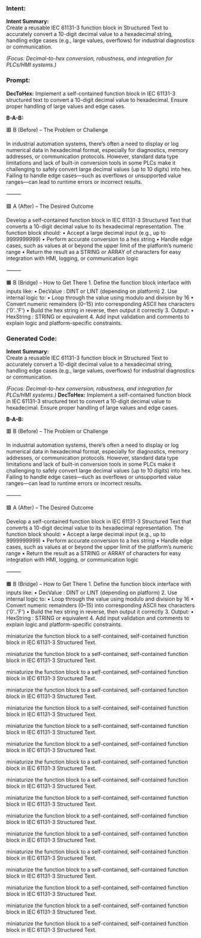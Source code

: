 ### Intent:
**Intent Summary:**  
Create a reusable IEC 61131-3 function block in Structured Text to accurately convert a 10-digit decimal value to a hexadecimal string, handling edge cases (e.g., large values, overflows) for industrial diagnostics or communication.  

*(Focus: Decimal-to-hex conversion, robustness, and integration for PLCs/HMI systems.)*

### Prompt:
**DecToHex:**
Implement a self-contained function block in IEC 61131-3 structured text to convert a 10-digit decimal value to hexadecimal. Ensure proper handling of large values and edge cases.

**B-A-B:**

🟥 B (Before) – The Problem or Challenge

In industrial automation systems, there’s often a need to display or log numerical data in hexadecimal format, especially for diagnostics, memory addresses, or communication protocols. However, standard data type limitations and lack of built-in conversion tools in some PLCs make it challenging to safely convert large decimal values (up to 10 digits) into hex. Failing to handle edge cases—such as overflows or unsupported value ranges—can lead to runtime errors or incorrect results.

⸻

🟩 A (After) – The Desired Outcome

Develop a self-contained function block in IEC 61131-3 Structured Text that converts a 10-digit decimal value to its hexadecimal representation. The function block should:
	•	Accept a large decimal input (e.g., up to 9999999999)
	•	Perform accurate conversion to a hex string
	•	Handle edge cases, such as values at or beyond the upper limit of the platform’s numeric range
	•	Return the result as a STRING or ARRAY of characters for easy integration with HMI, logging, or communication logic

⸻

🟧 B (Bridge) – How to Get There
	1.	Define the function block interface with inputs like:
	•	DecValue : DINT or LINT (depending on platform)
	2.	Use internal logic to:
	•	Loop through the value using modulo and division by 16
	•	Convert numeric remainders (0–15) into corresponding ASCII hex characters ('0'..'F')
	•	Build the hex string in reverse, then output it correctly
	3.	Output:
	•	HexString : STRING or equivalent
	4.	Add input validation and comments to explain logic and platform-specific constraints.

### Generated Code:
**Intent Summary:**  
Create a reusable IEC 61131-3 function block in Structured Text to accurately convert a 10-digit decimal value to a hexadecimal string, handling edge cases (e.g., large values, overflows) for industrial diagnostics or communication.  

*(Focus: Decimal-to-hex conversion, robustness, and integration for PLCs/HMI systems.)*
**DecToHex:**
Implement a self-contained function block in IEC 61131-3 structured text to convert a 10-digit decimal value to hexadecimal. Ensure proper handling of large values and edge cases.

**B-A-B:**

🟥 B (Before) – The Problem or Challenge

In industrial automation systems, there’s often a need to display or log numerical data in hexadecimal format, especially for diagnostics, memory addresses, or communication protocols. However, standard data type limitations and lack of built-in conversion tools in some PLCs make it challenging to safely convert large decimal values (up to 10 digits) into hex. Failing to handle edge cases—such as overflows or unsupported value ranges—can lead to runtime errors or incorrect results.

⸻

🟩 A (After) – The Desired Outcome

Develop a self-contained function block in IEC 61131-3 Structured Text that converts a 10-digit decimal value to its hexadecimal representation. The function block should:
	•	Accept a large decimal input (e.g., up to 9999999999)
	•	Perform accurate conversion to a hex string
	•	Handle edge cases, such as values at or beyond the upper limit of the platform’s numeric range
	•	Return the result as a STRING or ARRAY of characters for easy integration with HMI, logging, or communication logic

⸻

🟧 B (Bridge) – How to Get There
	1.	Define the function block interface with inputs like:
	•	DecValue : DINT or LINT (depending on platform)
	2.	Use internal logic to:
	•	Loop through the value using modulo and division by 16
	•	Convert numeric remainders (0–15) into corresponding ASCII hex characters ('0'..'F')
	•	Build the hex string in reverse, then output it correctly
	3.	Output:
	•	HexString : STRING or equivalent
	4.	Add input validation and comments to explain logic and platform-specific constraints.
	
 miniaturize the function block to a self-contained, self-contained function block in IEC 61131-3 Structured Text.

 miniaturize the function block to a self-contained, self-contained function block in IEC 61131-3 Structured Text.

 miniaturize the function block to a self-contained, self-contained function block in IEC 61131-3 Structured Text.

 miniaturize the function block to a self-contained, self-contained function block in IEC 61131-3 Structured Text.

 miniaturize the function block to a self-contained, self-contained function block in IEC 61131-3 Structured Text.

 miniaturize the function block to a self-contained, self-contained function block in IEC 61131-3 Structured Text.

 miniaturize the function block to a self-contained, self-contained function block in IEC 61131-3 Structured Text.

 miniaturize the function block to a self-contained, self-contained function block in IEC 61131-3 Structured Text.

 miniaturize the function block to a self-contained, self-contained function block in IEC 61131-3 Structured Text.

 miniaturize the function block to a self-contained, self-contained function block in IEC 61131-3 Structured Text.

 miniaturize the function block to a self-contained, self-contained function block in IEC 61131-3 Structured Text.

 miniaturize the function block to a self-contained, self-contained function block in IEC 61131-3 Structured Text.

 miniaturize the function block to a self-contained, self-contained function block in IEC 61131-3 Structured Text.

 miniaturize the function block to a self-contained, self-contained function block in IEC 61131-3 Structured Text.

 miniaturize the function block to a self-contained, self-contained function block in IEC 61131-3 Structured Text.

 miniaturize the function block to a self-contained, self-contained function block in IEC 61131-3 Structured Text.

 miniaturize the function block to a self-contained, self-contained function block in IEC 61131-3 Structured Text.
